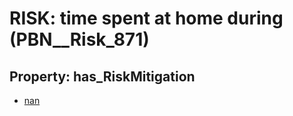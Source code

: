 # RISK: __time spent at home during__ (PBN__Risk_871)

## Property: has_RiskMitigation

* [nan](PBN__RiskMitigation_123)

